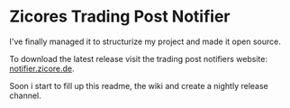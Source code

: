 Zicores Trading Post Notifier
=============================

I've finally managed it to structurize my project and made it open source.

To download the latest release visit the trading post notifiers website: [notifier.zicore.de](http://notifier.zicore.de).

Soon i start to fill up this readme, the wiki and create a nightly release channel.
